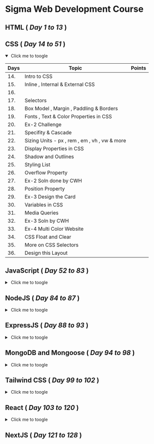 # Sigma Web Development Course

## HTML ( *Day 1 to 13* )



## CSS ( *Day 14 to 51* )
<details markdown='1' open>
    <summary>&nbsp;Click me to toogle</summary>

|Days | Topic        | Points |
| --- |  ---         | ----- |
| 14. | Intro to CSS |        |
| 15. | Inline , Internal & External CSS |        |
| 16. | | |
| 17. |  Selectors | |
| 18. |  Box Model , Margin , Paddling & Borders | |
| 19. | Fonts , Text & Color Properties in CSS | |
| 20. | Ex-2 Challenge | |
| 21. |  Specifity & Cascade | |
| 22. | Sizing Units - px , rem , em , vh , vw & more | |
| 23. | Display Properties in CSS | |
| 24. | Shadow and Outlines ||
| 25. | Styling List | |
| 26. | Overflow Property | |
| 27. | Ex-2 Soln done by CWH | |
| 28. | Position Property | |
| 29. | Ex-3 Design the Card | |
| 30. | Variables in CSS | |
| 31. | Media Queries | |
| 32. | Ex-3 Soln by CWH | |
| 33. | Ex-4 Multi Color Website | |
| 34. | CSS Float and Clear | |
| 35. | More on CSS Selectors| |
| 36. | Design this Layout | |

</details>



## JavaScript ( *Day 52 to 83* )
<details >
    <summary>&nbsp;Click me to toogle</summary>

| Days   | Topic        | Points |
| ---    |  ---         | -----  |
| 54. | Introduction to Javascript||
| 55. | Variables and Datatype | |
| 56. | Conditionals & Expressions | |
| 57. | Loops | |
| 58. | Functions | |
| 59. | Exercise - Faulty Calculator||
| 60. | Strings | |
| 61. | Ex9 - Faulty Calculator Soln by CWH ||
| 62. | Ex10 - Business Name Generator||
| 63. | Arrays ||
| 64. | Ex-10 Business Name Generator Soln by CWH||
| 65. | Ex-11 Factorial ||
| 66. | DOM (Document Object Model) | |
| 67. | Dom Children , Parent , Siblings Node ||
| 68. | Walking the Dom ||
| 69. | Ex-11 Factorial solution by CWH||
| 70. | Ex-12 DOM |
| 71. | DOM Inserting and Removing ||
| 72. | Ex-12 Dom Solution by CWH ||
| 73. | Ex-13 Dynamic Card ||
| 74. | Events , Event Bubbling , SetInterval & setTimeout |
| 75. | Callback & Promises ||
| 76. | Async Await ||
| 77. | Ex-13 Card Sol by CWH ||
| 78. | Ex- 14 Hacker's Terminal ||
| 79. | Tru , Catch & Error Handling ||
| 80. | Class & Object ||
| 81. | Ex-14 Hacker's Terminal Soln by CWH ||
| 82. | Advance Javascript||
| 83. | Javascript Interview Questions ||

</details>

## NodeJS ( *Day 84 to 87* )

<details >
    <summary>&nbsp;Click me to toogle</summary>

| Days   | Topic        | Points |
| ---    |  ---         | -----  |
| 85. | Nodejs & Npm(Node Package Manager)||
| 86. | Common JS vs EchmaScript Modules ||
| 87. | Working with Files(fs module)||

</details> 

## ExpressJS ( *Day 88 to 93* )
<details >
    <summary>&nbsp;Click me to toogle</summary>

| Days   | Topic        | Points |
| ---    |  ---         | -----  |
| 88. | Introduction to ExpressJS||
| 89. | Response , Request Router in Express ||
| 90. | Middlewares in ExpressJS ||
| 91. | Ex-15 Clear the Cutter ||
| 92. | Ejs template Engine in ExpressJS ||
| 93. | Ex-15 Clear the cutter soln by CWH ||

</details> 

## MongoDB and Mongoose ( *Day 94 to 98* )
<details >
    <summary>&nbsp;Click me to toogle</summary>

| Days   | Topic        | Points |
| ---    |  ---         | -----  |
| 94. | Installing MongoDB & MongoDB Compass||
| 95. | Crud Operation in MongoDB ||
| 96. | Installing Mongoose & Using it with Express || 
| 97. | Ex-16 Dummy Data Generator ||
| 98. | Ex- 16 Soln Dummy Data Generator by CWH ||

</details>


## Tailwind CSS ( *Day 99 to 102* )

<details >
    <summary>&nbsp;Click me to toogle</summary>
    
| Days   | Topic        | Points |
| ---    |  ---         | -----  |
| 98. | Tailwind CSS||
| 100. | Ex-17 Design a Layout||
| 101. | X Clone using Tailwind CSS ||
</details>

## React ( *Day 103 to 120* )
<details >
    <summary>&nbsp;Click me to toogle</summary>

| Days   | Topic        | Points |
| ---    |  ---         | -----  |
| 105. | Intro to React & Why we use React ? ||
| 106. | Components, Props and JSX ||
| 107. | Hooks and State ||
| 108. | useEffect Hook ||
| 109. | useRef Hook ||
| 110. | Conditional Rendering and Rendering Lists ||
| 111. | Ex-18 Display the Cards ||
| 112. | Handling Events in React ||
| 113. | Ex-18 Solution by CWH ||
| 114. | Todo List App ||
| 115. | React Router (Routing in React)||
| 116. | useContext Hook ||
| 117. | useMemo Hook ||
| 118. | useCallback Hook ||
| 119. | Handling Forms ||
| 120. | Redux ||


</details>

## NextJS ( *Day 121 to 128* )
